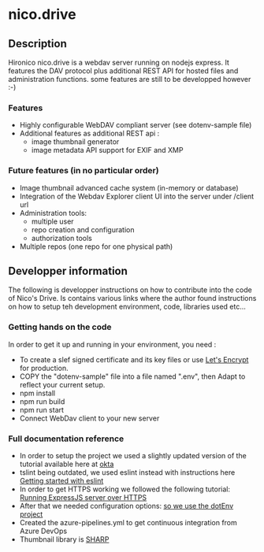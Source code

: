 # nico.drive
## Description
Hironico nico.drive is a webdav server running on nodejs express. It features the DAV protocol plus additional REST API for hosted files and administration functions. some features are still to be developped however :-)

### Features
* Highly configurable WebDAV compliant server (see dotenv-sample file)
* Additional features as additional REST api :
    - image thumbnail generator
    - image metadata API support for EXIF and XMP

### Future features (in no particular order)
* Image thumbnail advanced cache system (in-memory or database)
* Integration of the Webdav Explorer client UI into the server under /client url
* Administration tools:
    - multiple user 
    - repo creation and configuration
    - authorization tools
* Multiple repos (one repo for one physical path)

## Developper information

The following is developper instructions on how to contribute into the code of Nico's Drive.
Is contains various links where the author found instructions on how to setup teh development environment,
code, libraries used etc...

### Getting hands on the code
In order to get it up and running in your environment, you need :
- To create a slef signed certificate and its key files or use [Let's Encrypt](https://letsencrypt.org/) for production.
- COPY the "dotenv-sample" file into a file named ".env", then Adapt to reflect your current setup.
- npm install
- npm run build
- npm run start
- Connect WebDav client to your new server

### Full documentation reference

* In order to setup the project we used a slightly updated version of the tutorial available here at [okta](https://developer.okta.com/blog/2018/11/15/node-express-typescript)
* tslint being outdated, we used eslint instead with instructions here [Getting started with eslint](https://eslint.org/docs/user-guide/getting-started)
* In order to get HTTPS working we followed the following tutorial: [Running ExpressJS server over HTTPS](https://timonweb.com/javascript/running-expressjs-server-over-https/)
* After that we needed configuration options: [so we use the dotEnv project](https://developer.okta.com/blog/2018/11/15/node-express-typescript#a-better-way-to-manage-configuration-settings-in-nodejs)
* Created the azure-pipelines.yml to get continuous integration from Azure DevOps
* Thumbnail library is [SHARP](https://www.npmjs.com/package/sharp)

